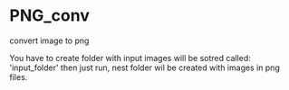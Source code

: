 # PNG_conv
convert image to png

You have to create folder with input images will be sotred called:
'input_folder'
then just run, nest folder wil be created with images in png files.

